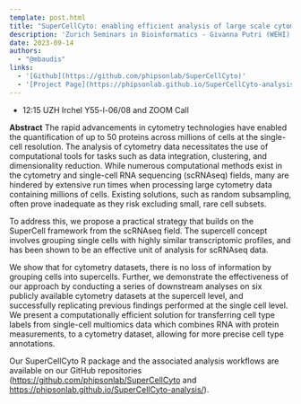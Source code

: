 ```yaml
---
template: post.html
title: "SuperCellCyto: enabling efficient analysis of large scale cytometry datasets"
description: 'Zurich Seminars in Bioinformatics - Givanna Putri (WEHI)'
date: 2023-09-14
authors:
  - "@mbaudis"
links:
  - '[Github](https://github.com/phipsonlab/SuperCellCyto)'
  - '[Project Page](https://phipsonlab.github.io/SuperCellCyto-analysis/)'
---
```


* 12:15 UZH Irchel Y55-l-06/08 and ZOOM Call

**Abstract** The rapid advancements in cytometry technologies have enabled the quantification of up to 50 proteins across millions of cells at the single-cell resolution. The analysis of cytometry data necessitates the use of computational tools for tasks such as data integration, clustering, and dimensionality reduction. While numerous computational methods exist in the cytometry and single-cell RNA sequencing (scRNAseq) fields, many are hindered by extensive run times when processing large cytometry data containing millions of cells. Existing solutions, such as random subsampling, often prove inadequate as they risk excluding small, rare cell subsets.
 
To address this, we propose a practical strategy that builds on the SuperCell framework from the scRNAseq field. The supercell concept involves grouping single cells with highly similar transcriptomic profiles, and has been shown to be an effective unit of analysis for scRNAseq data.
 
We show that for cytometry datasets, there is no loss of information by grouping cells into supercells. Further, we demonstrate the effectiveness of our approach by conducting a series of downstream analyses on six publicly available cytometry datasets at the supercell level, and successfully replicating previous findings performed at the single cell level. We present a computationally efficient solution for transferring cell type labels from single-cell multiomics data which combines RNA with protein measurements, to a cytometry dataset, allowing for more precise cell type annotations.
 
Our SuperCellCyto R package and the associated analysis workflows are available on our GitHub repositories (https://github.com/phipsonlab/SuperCellCyto and https://phipsonlab.github.io/SuperCellCyto-analysis/).